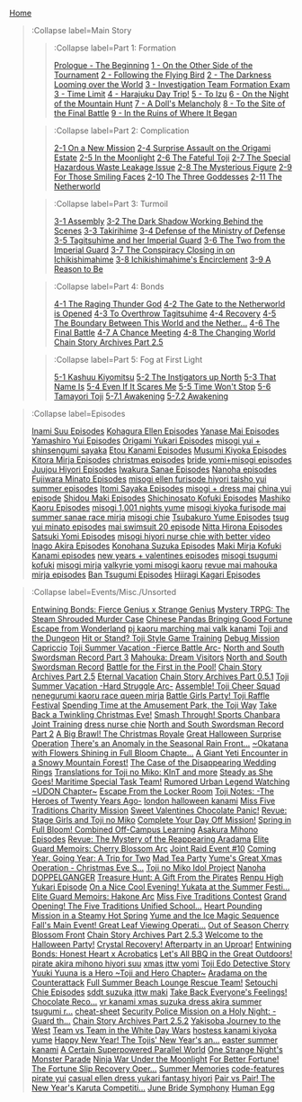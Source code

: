[Home](/)
> :Collapse label=Main Story
> 
> > :Collapse label=Part 1: Formation
> > 
> > [Prologue - The Beginning](/docs/Prologue_-_The_Beginning)
> > [1 - On the Other Side of the Tournament](/docs/1_-_On_the_Other_Side_of_the_Tournament)
> > [2 - Following the Flying Bird](/docs/2_-_Following_the_Flying_Bird)
> > [2 - The Darkness Looming over the World](/docs/2_-_The_Darkness_Looming_over_the_World)
> > [3 - Investigation Team Formation Exam](/docs/3_-_Investigation_Team_Formation_Exam)
> > [3 - Time Limit](/docs/3_-_Time_Limit)
> > [4 - Harajuku Day Trip!](/docs/4_-_Harajuku_Day_Trip!)
> > [5 - To Izu](/docs/5_-_To_Izu)
> > [6 - On the Night of the Mountain Hunt](/docs/6_-_On_the_Night_of_the_Mountain_Hunt)
> > [7 - A Doll's Melancholy](/docs/7_-_A_Doll's_Melancholy)
> > [8 - To the Site of the Final Battle](/docs/8_-_To_the_Site_of_the_Final_Battle)
> > [9 - In the Ruins of Where It Began](/docs/9_-_In_the_Ruins_of_Where_It_Began)
>
> > :Collapse label=Part 2: Complication
> >
> > [2-1 On a New Mission](/docs/2-1_On_a_New_Mission)
> > [2-4 Surprise Assault on the Origami Estate](/docs/2-4_Surprise_Assault_on_the_Origami_Estate)
> > [2-5 In the Moonlight](/docs/2-5_In_the_Moonlight)
> > [2-6 The Fateful Toji](/docs/2-6_The_Fateful_Toji)
> > [2-7 The Special Hazardous Waste Leakage Issue](/docs/2-7_The_Special_Hazardous_Waste_Leakage_Issue)
> > [2-8 The Mysterious Figure](/docs/2-8_The_Mysterious_Figure)
> > [2-9 For Those Smiling Faces](/docs/2-9_For_Those_Smiling_Faces)
> > [2-10 The Three Goddesses](/docs/2-10_The_Three_Goddesses)
> > [2-11 The Netherworld](/docs/2-11_The_Netherworld)
>
> > :Collapse label=Part 3: Turmoil
> >
> > [3-1 Assembly](/docs/3-1_Assembly)
> > [3-2 The Dark Shadow Working Behind the Scenes](/docs/3-2_The_Dark_Shadow_Working_Behind_the_Scenes)
> > [3-3 Takirihime](/docs/3-3_Takirihime)
> > [3-4 Defense of the Ministry of Defense](/docs/3-4_Defense_of_the_Ministry_of_Defense)
> > [3-5 Tagitsuhime and her Imperial Guard](/docs/3-5_Tagitsuhime_and_her_Imperial_Guard)
> > [3-6 The Two from the Imperial Guard](/docs/3-6_The_Two_from_the_Imperial_Guard)
> > [3-7 The Conspiracy Closing in on Ichikishimahime](/docs/3-7_The_Conspiracy_Closing_in_on_Ichikishimahime)
> > [3-8 Ichikishimahime's Encirclement](/docs/3-8_Ichikishimahime's_Encirclement)
> > [3-9 A Reason to Be](/docs/3-9_A_Reason_to_Be)
>
> > :Collapse label=Part 4: Bonds
> >
> > [4-1 The Raging Thunder God](/docs/4-1_The_Raging_Thunder_God)
> > [4-2 The Gate to the Netherworld is Opened](/docs/4-2_The_Gate_to_the_Netherworld_is_Opened)
> > [4-3 To Overthrow Tagitsuhime](/docs/4-3_To_Overthrow_Tagitsuhime)
> > [4-4 Recovery](/docs/4-4_Recovery)
> > [4-5 The Boundary Between This World and the Nether...](/docs/4-5_The_Boundary_Between_This_World_and_the_Nether...)
> > [4-6 The Final Battle](/docs/4-6_The_Final_Battle)
> > [4-7 A Chance Meeting](/docs/4-7_A_Chance_Meeting)
> > [4-8 The Changing World](/docs/4-8_The_Changing_World)
> > [Chain Story Archives Part 2.5](/docs/Chain_Story_Archives_Part_2.5)
>
> > :Collapse label=Part 5: Fog at First Light
> >
> > [5-1 Kashuu Kiyomitsu](/docs/5-1_Kashuu_Kiyomitsu)
> > [5-2 The Instigators up North](/docs/5-2_The_Instigators_up_North)
> > [5-3 That Name Is](/docs/5-3_That_Name_Is)
> > [5-4 Even If It Scares Me](/docs/5-4_Even_If_It_Scares_Me)
> > [5-5 Time Won't Stop](/docs/5-5_Time_Won't_Stop)
> > [5-6 Tamayori Toji](/docs/5-6_Tamayori_Toji)
> > [5-7.1 Awakening](/docs/5-7.1_Awakening)
> > [5-7.2 Awakening](/docs/5-7.2_Awakening)

> :Collapse label=Episodes
> 
> [Inami Suu Episodes](/docs/Inami_Suu_Episodes)
> [Kohagura Ellen Episodes](/docs/Kohagura_Ellen_Episodes)
> [Yanase Mai Episodes](/docs/Yanase_Mai_Episodes)
> [Yamashiro Yui Episodes](/docs/Yamashiro_Yui_Episodes)
> [Origami Yukari Episodes](/docs/Origami_Yukari_Episodes)
> [misogi yui + shinsengumi sayaka](/docs/misogi_yui_+_shinsengumi_sayaka)
> [Etou Kanami Episodes](/docs/Etou_Kanami_Episodes)
> [Musumi Kiyoka Episodes](/docs/Musumi_Kiyoka_Episodes)
> [Kitora Mirja Episodes](/docs/Kitora_Mirja_Episodes)
> [christmas episodes](/docs/christmas_episodes)
> [bride yomi+misogi episodes](/docs/bride_yomi+misogi_episodes)
> [Juujou Hiyori Episodes](/docs/Juujou_Hiyori_Episodes)
> [Iwakura Sanae Episodes](/docs/Iwakura_Sanae_Episodes)
> [Nanoha episodes](/docs/Nanoha_episodes)
> [Fujiwara Minato Episodes](/docs/Fujiwara_Minato_Episodes)
> [misogi ellen furisode hiyori taisho yui](/docs/misogi_ellen_furisode_hiyori_taisho_yui)
> [summer episodes](/docs/summer_episodes)
> [Itomi Sayaka Episodes](/docs/Itomi_Sayaka_Episodes)
> [misogi + dress mai](/docs/misogi_+_dress_mai)
> [china yui episode](/docs/china_yui_episode)
> [Shidou Maki Episodes](/docs/Shidou_Maki_Episodes)
> [Shichinosato Kofuki Episodes](/docs/Shichinosato_Kofuki_Episodes)
> [Mashiko Kaoru Episodes](/docs/Mashiko_Kaoru_Episodes)
> [misogi 1,001 nights yume](/docs/misogi_1,001_nights_yume)
> [misogi kiyoka furisode mai summer sanae race mirja](/docs/misogi_kiyoka_furisode_mai_summer_sanae_race_mirja)
> [misogi chie](/docs/misogi_chie)
> [Tsubakuro Yume Episodes](/docs/Tsubakuro_Yume_Episodes)
> [tsug yui minato episodes](/docs/tsug_yui_minato_episodes)
> [mai swimsuit 20 episode](/docs/mai_swimsuit_20_episode)
> [Nitta Hirona Episodes](/docs/Nitta_Hirona_Episodes)
> [Satsuki Yomi Episodes](/docs/Satsuki_Yomi_Episodes)
> [misogi hiyori nurse chie with better video](/docs/misogi_hiyori_nurse_chie_with_better_video)
> [Inago Akira Episodes](/docs/Inago_Akira_Episodes)
> [Konohana Suzuka Episodes](/docs/Konohana_Suzuka_Episodes)
> [Maki Mirja Kofuki Kanami episodes](/docs/Maki_Mirja_Kofuki_Kanami_episodes)
> [new years + valentines episodes](/docs/new_years_+_valentines_episodes)
> [misogi tsugumi kofuki](/docs/misogi_tsugumi_kofuki)
> [misogi mirja](/docs/misogi_mirja)
> [valkyrie yomi misogi kaoru](/docs/valkyrie_yomi_misogi_kaoru)
> [revue mai mahouka mirja episodes](/docs/revue_mai_mahouka_mirja_episodes)
> [Ban Tsugumi Episodes](/docs/Ban_Tsugumi_Episodes)
> [Hiiragi Kagari Episodes](/docs/Hiiragi_Kagari_Episodes)

> :Collapse label=Events/Misc./Unsorted
> 
> [Entwining Bonds: Fierce Genius x Strange Genius](/docs/Entwining_Bonds:_Fierce_Genius_x_Strange_Genius)
> [Mystery TRPG: The Steam Shrouded Murder Case](/docs/Mystery_TRPG:_The_Steam_Shrouded_Murder_Case)
> [Chinese Pandas Bringing Good Fortune](/docs/Chinese_Pandas_Bringing_Good_Fortune)
> [Escape from Wonderland](/docs/Escape_from_Wonderland)
> [pj kaoru marching mai valk kanami](/docs/pj_kaoru_marching_mai_valk_kanami)
> [Toji and the Dungeon](/docs/Toji_and_the_Dungeon)
> [Hit or Stand? Toji Style Game Training](/docs/Hit_or_Stand?_Toji_Style_Game_Training)
> [Debug Mission Capriccio](/docs/Debug_Mission_Capriccio)
> [Toji Summer Vacation -Fierce Battle Arc-](/docs/Toji_Summer_Vacation_-Fierce_Battle_Arc-)
> [North and South Swordsman Record Part 3](/docs/North_and_South_Swordsman_Record_Part_3)
> [Mahouka: Dream Visitors](/docs/Mahouka:_Dream_Visitors)
> [North and South Swordsman Record](/docs/North_and_South_Swordsman_Record)
> [Battle for the First in the Pool!](/docs/Battle_for_the_First_in_the_Pool!)
> [Chain Story Archives Part 2.5](/docs/Chain_Story_Archives_Part_2.5)
> [Eternal Vacation](/docs/Eternal_Vacation)
> [Chain Story Archives Part 0.5.1](/docs/Chain_Story_Archives_Part_0.5.1)
> [Toji Summer Vacation -Hard Struggle Arc-](/docs/Toji_Summer_Vacation_-Hard_Struggle_Arc-)
> [Assemble! Toji Cheer Squad](/docs/Assemble!_Toji_Cheer_Squad)
> [nenegurumi kaoru race queen mirja](/docs/nenegurumi_kaoru_race_queen_mirja)
> [Battle Girls Party! Toji Raffle Festival](/docs/Battle_Girls_Party!_Toji_Raffle_Festival)
> [Spending Time at the Amusement Park, the Toji Way](/docs/Spending_Time_at_the_Amusement_Park,_the_Toji_Way)
> [Take Back a Twinkling Christmas Eve!](/docs/Take_Back_a_Twinkling_Christmas_Eve!)
> [Smash Through! Sports Chanbara Joint Training](/docs/Smash_Through!_Sports_Chanbara_Joint_Training)
> [dress nurse chie](/docs/dress_nurse_chie)
> [North and South Swordsman Record Part 2](/docs/North_and_South_Swordsman_Record_Part_2)
> [A Big Brawl! The Christmas Royale](/docs/A_Big_Brawl!_The_Christmas_Royale)
> [Great Halloween Surprise Operation](/docs/Great_Halloween_Surprise_Operation)
> [There's an Anomaly in the Seasonal Rain Front...](/docs/There's_an_Anomaly_in_the_Seasonal_Rain_Front...)
> [~Okatana with Flowers Shining in Full Bloom Chapte...](/docs/~Okatana_with_Flowers_Shining_in_Full_Bloom_Chapte...)
> [A Giant Yeti Encounter in a Snowy Mountain Forest!](/docs/A_Giant_Yeti_Encounter_in_a_Snowy_Mountain_Forest!)
> [The Case of the Disappearing Wedding Rings](/docs/The_Case_of_the_Disappearing_Wedding_Rings)
> [Translations for Toji no Miko: KInT and more](/docs/Translations_for_Toji_no_Miko:_KInT_and_more)
> [Steady as She Goes! Maritime Special Task Team!](/docs/Steady_as_She_Goes!_Maritime_Special_Task_Team!)
> [Rumored Urban Legend Watching](/docs/Rumored_Urban_Legend_Watching)
> [~UDON Chapter~](/docs/~UDON_Chapter~)
> [Escape From the Locker Room](/docs/Escape_From_the_Locker_Room)
> [Toji Notes: -The Heroes of Twenty Years Ago-](/docs/Toji_Notes:_-The_Heroes_of_Twenty_Years_Ago-)
> [london halloween kanami](/docs/london_halloween_kanami)
> [Miss Five Traditions Charity Mission](/docs/Miss_Five_Traditions_Charity_Mission)
> [Sweet Valentines Chocolate Panic!](/docs/Sweet_Valentines_Chocolate_Panic!)
> [Revue: Stage Girls and Toji no Miko](/docs/Revue:_Stage_Girls_and_Toji_no_Miko)
> [Complete Your Day Off Mission!](/docs/Complete_Your_Day_Off_Mission!)
> [Spring in Full Bloom! Combined Off-Campus Learning](/docs/Spring_in_Full_Bloom!_Combined_Off-Campus_Learning)
> [Asakura Mihono Episodes](/docs/Asakura_Mihono_Episodes)
> [Revue: The Mystery of the Reappearing Aradama](/docs/Revue:_The_Mystery_of_the_Reappearing_Aradama)
> [Elite Guard Memoirs: Cherry Blossom Arc](/docs/Elite_Guard_Memoirs:_Cherry_Blossom_Arc)
> [Joint Raid Event #10](/docs/Joint_Raid_Event_#10)
> [Coming Year, Going Year: A Trip for Two](/docs/Coming_Year,_Going_Year:_A_Trip_for_Two)
> [Mad Tea Party](/docs/Mad_Tea_Party)
> [Yume's Great Xmas Operation - Christmas Eve S...](/docs/Yume's_Great_Xmas_Operation_-_Christmas_Eve_S...)
> [Toji no Miko Idol Project](/docs/Toji_no_Miko_Idol_Project)
> [Nanoha DOPPELGANGER](/docs/Nanoha_DOPPELGANGER)
> [Treasure Hunt: A Gift From the Pirates](/docs/Treasure_Hunt:_A_Gift_From_the_Pirates)
> [Renpu High Yukari Episode](/docs/Renpu_High_Yukari_Episode)
> [On a Nice Cool Evening! Yukata at the Summer Festi...](/docs/On_a_Nice_Cool_Evening!_Yukata_at_the_Summer_Festi...)
> [Elite Guard Memoirs: Hakone Arc](/docs/Elite_Guard_Memoirs:_Hakone_Arc)
> [Miss Five Traditions Contest](/docs/Miss_Five_Traditions_Contest)
> [Grand Opening! The Five Traditions Unified School...](/docs/Grand_Opening!_The_Five_Traditions_Unified_School...)
> [Heart Pounding Mission in a Steamy Hot Spring](/docs/Heart_Pounding_Mission_in_a_Steamy_Hot_Spring)
> [Yume and the Ice Magic Sequence](/docs/Yume_and_the_Ice_Magic_Sequence)
> [Fall's Main Event! Great Leaf Viewing Operati...](/docs/Fall's_Main_Event!_Great_Leaf_Viewing_Operati...)
> [Out of Season Cherry Blossom Front](/docs/Out_of_Season_Cherry_Blossom_Front)
> [Chain Story Archives Part 2.5.3](/docs/Chain_Story_Archives_Part_2.5.3)
> [Welcome to the Halloween Party!](/docs/Welcome_to_the_Halloween_Party!)
> [Crystal Recovery! Afterparty in an Uproar!](/docs/Crystal_Recovery!_Afterparty_in_an_Uproar!)
> [Entwining Bonds: Honest Heart x Acrobatics](/docs/Entwining_Bonds:_Honest_Heart_x_Acrobatics)
> [Let's All BBQ in the Great Outdoors!](/docs/Let's_All_BBQ_in_the_Great_Outdoors!)
> [pirate akira mihono hiyori suu](/docs/pirate_akira_mihono_hiyori_suu)
> [xmas jttw yomi](/docs/xmas_jttw_yomi)
> [Toji Edo Detective Story](/docs/Toji_Edo_Detective_Story)
> [Yuuki Yuuna is a Hero ~Toji and Hero Chapter~](/docs/Yuuki_Yuuna_is_a_Hero_~Toji_and_Hero_Chapter~)
> [Aradama on the Counterattack](/docs/Aradama_on_the_Counterattack)
> [Full Summer Beach Lounge Rescue Team!](/docs/Full_Summer_Beach_Lounge_Rescue_Team!)
> [Setouchi Chie Episodes](/docs/Setouchi_Chie_Episodes)
> [sddt suzuka jttw maki](/docs/sddt_suzuka_jttw_maki)
> [Take Back Everyone's Feelings! Chocolate Reco...](/docs/Take_Back_Everyone's_Feelings!_Chocolate_Reco...)
> [vr kanami xmas suzuka dress akira summer tsugumi r...](/docs/vr_kanami_xmas_suzuka_dress_akira_summer_tsugumi_r...)
> [cheat-sheet](/docs/cheat-sheet)
> [Security Police Mission on a Holy Night: -Guard th...](/docs/Security_Police_Mission_on_a_Holy_Night:_-Guard_th...)
> [Chain Story Archives Part 2.5.2](/docs/Chain_Story_Archives_Part_2.5.2)
> [Yakisoba Journey to the West](/docs/Yakisoba_Journey_to_the_West)
> [Team vs Team in the White Day Wars](/docs/Team_vs_Team_in_the_White_Day_Wars)
> [hostess kanami kiyoka yume](/docs/hostess_kanami_kiyoka_yume)
> [Happy New Year! The Tojis' New Year's an...](/docs/Happy_New_Year!_The_Tojis'_New_Year's_an...)
> [easter summer kanami](/docs/easter_summer_kanami)
> [A Certain Superpowered Parallel World](/docs/A_Certain_Superpowered_Parallel_World)
> [One Strange Night's Monster Parade](/docs/One_Strange_Night's_Monster_Parade)
> [Ninja War Under the Moonlight](/docs/Ninja_War_Under_the_Moonlight)
> [For Better Fortune! The Fortune Slip Recovery Oper...](/docs/For_Better_Fortune!_The_Fortune_Slip_Recovery_Oper...)
> [Summer Memories](/docs/Summer_Memories)
> [code-features](/docs/code-features)
> [pirate yui](/docs/pirate_yui)
> [casual ellen dress yukari fantasy hiyori](/docs/casual_ellen_dress_yukari_fantasy_hiyori)
> [Pair vs Pair! The New Year's Karuta Competiti...](/docs/Pair_vs_Pair!_The_New_Year's_Karuta_Competiti...)
> [June Bride Symphony](/docs/June_Bride_Symphony)
> [Human Egg](/docs/Human_Egg)
